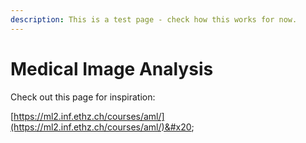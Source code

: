 ```yaml
---
description: This is a test page - check how this works for now.
---
```


# Medical Image Analysis

Check out this page for inspiration:

[https://ml2.inf.ethz.ch/courses/aml/](https://ml2.inf.ethz.ch/courses/aml/)&#x20;
